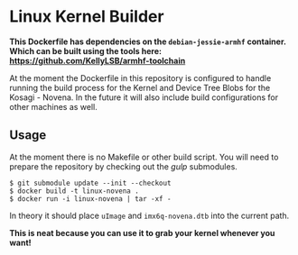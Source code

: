 # Linux Kernel Builder

__This Dockerfile has dependencies on the `debian-jessie-armhf` container.
Which can be built using the tools here: https://github.com/KellyLSB/armhf-toolchain__

At the moment the Dockerfile in this repository is configured to handle running the build process for the Kernel and Device Tree Blobs for the Kosagi - Novena. In the future it will also include build configurations for other machines as well.

## Usage

At the moment there is no Makefile or other build script. You will need to prepare the repository by checking out the *gulp* submodules.

    $ git submodule update --init --checkout
    $ docker build -t linux-novena .
    $ docker run -i linux-novena | tar -xf -

In theory it should place `uImage` and `imx6q-novena.dtb` into the current path.

__This is neat because you can use it to grab your kernel whenever you want!__
